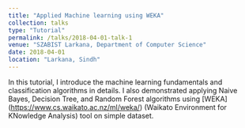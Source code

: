 ```yaml
---
title: "Applied Machine learning using WEKA"
collection: talks
type: "Tutorial"
permalink: /talks/2018-04-01-talk-1
venue: "SZABIST Larkana, Department of Computer Science"
date: 2018-04-01
location: "Larkana, Sindh"
---
```


In this tutorial, I introduce the machine learning fundamentals and classification algorithms in details. I also demonstrated applying Naive Bayes, Decision Tree, and Random Forest algorithms using [WEKA] (https://www.cs.waikato.ac.nz/ml/weka/) (Waikato Environment for KNowledge Analysis) tool on simple dataset.